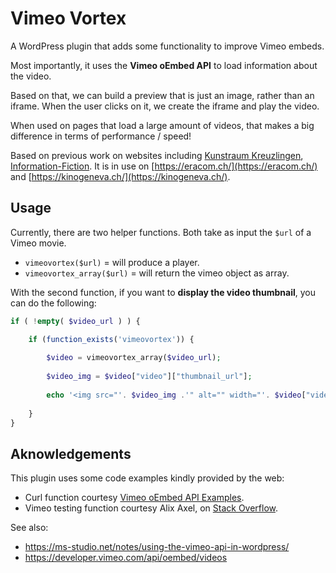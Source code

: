 # Vimeo Vortex

A WordPress plugin that adds some functionality to improve Vimeo embeds.

Most importantly, it uses the **Vimeo oEmbed API** to load information about the video. 

Based on that, we can build a preview that is just an image, rather than an iframe. When the user clicks on it, we create the iframe and play the video.

When used on pages that load a large amount of videos, that makes a big difference in terms of performance / speed!

Based on previous work on websites including [Kunstraum Kreuzlingen](https://ms-studio.net/portfolio/kunstraum-kreuzlingen/), [Information-Fiction](https://ms-studio.net/webdesign/option-information-fiction/). It is in use on [https://eracom.ch/](https://eracom.ch/) and [https://kinogeneva.ch/](https://kinogeneva.ch/).

## Usage

Currently, there are two helper functions. Both take as input the `$url` of a Vimeo movie.

- `vimeovortex($url)` = will produce a player.
- `vimeovortex_array($url)` = will return the vimeo object as array.

With the second function, if you want to **display the video thumbnail**, you can do the following:

```php
if ( !empty( $video_url ) ) {

	if (function_exists('vimeovortex')) {
		
		$video = vimeovortex_array($video_url);
		
		$video_img = $video["video"]["thumbnail_url"];
						    			
		echo '<img src="'. $video_img .'" alt="" width="'. $video["video"]["width"] .'" height="'. $video["video"]["height"] .'" />';
		
	}
}
```

## Aknowledgements

This plugin uses some code examples kindly provided by the web:

* Curl function courtesy [Vimeo oEmbed API Examples](https://github.com/vimeo/vimeo-oembed-examples/).
* Vimeo testing function courtesy Alix Axel, on [Stack Overflow](https://stackoverflow.com/questions/11304044/determining-the-vimeo-source-by-url-regex).

See also:

* https://ms-studio.net/notes/using-the-vimeo-api-in-wordpress/
* https://developer.vimeo.com/api/oembed/videos

